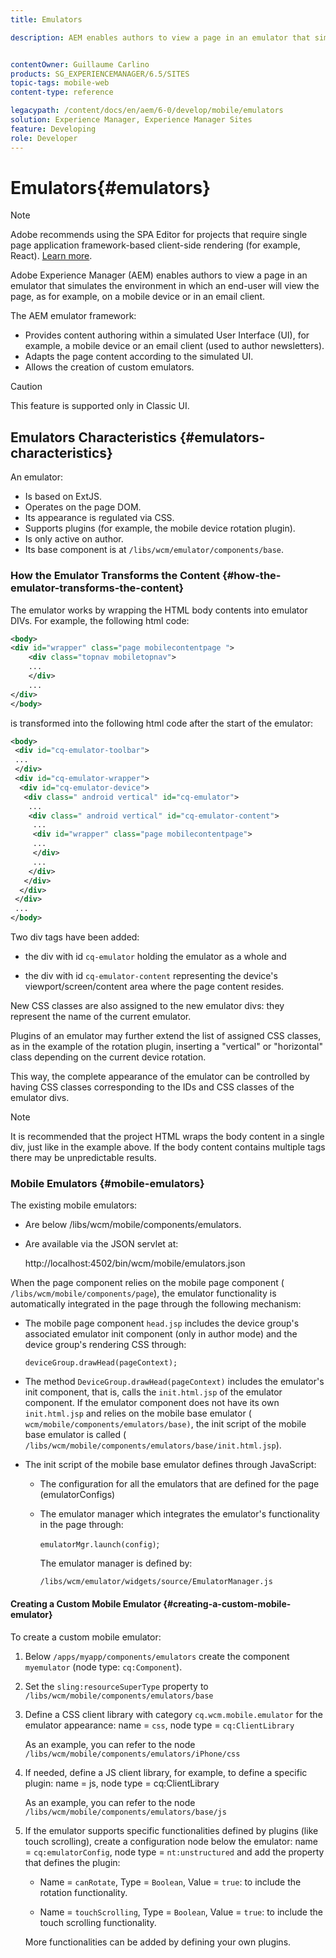 ```yaml
---
title: Emulators

description: AEM enables authors to view a page in an emulator that simulates the environment in which an end-user will view the page


contentOwner: Guillaume Carlino
products: SG_EXPERIENCEMANAGER/6.5/SITES
topic-tags: mobile-web
content-type: reference

legacypath: /content/docs/en/aem/6-0/develop/mobile/emulators
solution: Experience Manager, Experience Manager Sites
feature: Developing
role: Developer
---
```

# Emulators{#emulators}

>[!NOTE]
>
>Adobe recommends using the SPA Editor for projects that require single page application framework-based client-side rendering (for example, React). [Learn more](/help/sites-developing/spa-overview.md).

Adobe Experience Manager (AEM) enables authors to view a page in an emulator that simulates the environment in which an end-user will view the page, as for example, on a mobile device or in an email client.

The AEM emulator framework:

* Provides content authoring within a simulated User Interface (UI), for example, a mobile device or an email client (used to author newsletters).
* Adapts the page content according to the simulated UI.
* Allows the creation of custom emulators.

>[!CAUTION]
>
>This feature is supported only in Classic UI.

## Emulators Characteristics {#emulators-characteristics}

An emulator:

* Is based on ExtJS.
* Operates on the page DOM.
* Its appearance is regulated via CSS.
* Supports plugins (for example, the mobile device rotation plugin).
* Is only active on author.
* Its base component is at `/libs/wcm/emulator/components/base`.

### How the Emulator Transforms the Content {#how-the-emulator-transforms-the-content}

The emulator works by wrapping the HTML body contents into emulator DIVs. For example, the following html code:

```xml
<body>
<div id="wrapper" class="page mobilecontentpage ">
    <div class="topnav mobiletopnav">
    ...
    </div>
    ...
</div>
</body>
```

is transformed into the following html code after the start of the emulator:

```xml
<body>
 <div id="cq-emulator-toolbar">
 ...
 </div>
 <div id="cq-emulator-wrapper">
  <div id="cq-emulator-device">
   <div class=" android vertical" id="cq-emulator">
    ...
    <div class=" android vertical" id="cq-emulator-content">
     ...
     <div id="wrapper" class="page mobilecontentpage">
     ...
     </div>
     ...
    </div>
   </div>
  </div>
 </div>
 ...
</body>
```

Two div tags have been added:

* the div with id `cq-emulator` holding the emulator as a whole and

* the div with id `cq-emulator-content` representing the device's viewport/screen/content area where the page content resides.

New CSS classes are also assigned to the new emulator divs: they represent the name of the current emulator.

Plugins of an emulator may further extend the list of assigned CSS classes, as in the example of the rotation plugin, inserting a "vertical" or "horizontal" class depending on the current device rotation.

This way, the complete appearance of the emulator can be controlled by having CSS classes corresponding to the IDs and CSS classes of the emulator divs.

>[!NOTE]
>
>It is recommended that the project HTML wraps the body content in a single div, just like in the example above. If the body content contains multiple tags there may be unpredictable results.

### Mobile Emulators {#mobile-emulators}

The existing mobile emulators:

* Are below /libs/wcm/mobile/components/emulators.
* Are available via the JSON servlet at:

  http://localhost:4502/bin/wcm/mobile/emulators.json

When the page component relies on the mobile page component ( `/libs/wcm/mobile/components/page`), the emulator functionality is automatically integrated in the page through the following mechanism:

* The mobile page component `head.jsp` includes the device group's associated emulator init component (only in author mode) and the device group's rendering CSS through:

  `deviceGroup.drawHead(pageContext);`

* The method `DeviceGroup.drawHead(pageContext)` includes the emulator's init component, that is, calls the `init.html.jsp` of the emulator component. If the emulator component does not have its own `init.html.jsp` and relies on the mobile base emulator ( `wcm/mobile/components/emulators/base)`, the init script of the mobile base emulator is called ( `/libs/wcm/mobile/components/emulators/base/init.html.jsp`).

* The init script of the mobile base emulator defines through JavaScript:

    * The configuration for all the emulators that are defined for the page (emulatorConfigs)
    * The emulator manager which integrates the emulator's functionality in the page through:

      `emulatorMgr.launch(config)`;

      The emulator manager is defined by:

      `/libs/wcm/emulator/widgets/source/EmulatorManager.js`

#### Creating a Custom Mobile Emulator {#creating-a-custom-mobile-emulator}

To create a custom mobile emulator:

1. Below `/apps/myapp/components/emulators` create the component `myemulator` (node type: `cq:Component`).

1. Set the `sling:resourceSuperType` property to `/libs/wcm/mobile/components/emulators/base`

1. Define a CSS client library with category `cq.wcm.mobile.emulator` for the emulator appearance: name = `css`, node type = `cq:ClientLibrary`

   As an example, you can refer to the node `/libs/wcm/mobile/components/emulators/iPhone/css`

1. If needed, define a JS client library, for example, to define a specific plugin: name = js, node type = cq:ClientLibrary

   As an example, you can refer to the node `/libs/wcm/mobile/components/emulators/base/js`

1. If the emulator supports specific functionalities defined by plugins (like touch scrolling), create a configuration node below the emulator: name = `cq:emulatorConfig`, node type = `nt:unstructured` and add the property that defines the plugin:

   * Name = `canRotate`, Type = `Boolean`, Value = `true`: to include the rotation functionality.

   * Name = `touchScrolling`, Type = `Boolean`, Value = `true`: to include the touch scrolling functionality.

   More functionalities can be added by defining your own plugins.
